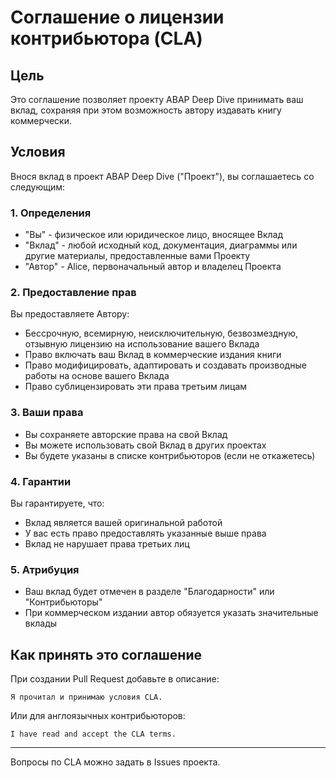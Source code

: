 # Соглашение о лицензии контрибьютора (CLA)

## Цель

Это соглашение позволяет проекту ABAP Deep Dive принимать ваш вклад, сохраняя при этом возможность автору издавать книгу коммерчески.

## Условия

Внося вклад в проект ABAP Deep Dive ("Проект"), вы соглашаетесь со следующим:

### 1. Определения
- "Вы" - физическое или юридическое лицо, вносящее Вклад
- "Вклад" - любой исходный код, документация, диаграммы или другие материалы, предоставленные вами Проекту
- "Автор" - Alice, первоначальный автор и владелец Проекта

### 2. Предоставление прав
Вы предоставляете Автору:
- Бессрочную, всемирную, неисключительную, безвозмездную, отзывную лицензию на использование вашего Вклада
- Право включать ваш Вклад в коммерческие издания книги
- Право модифицировать, адаптировать и создавать производные работы на основе вашего Вклада
- Право сублицензировать эти права третьим лицам

### 3. Ваши права
- Вы сохраняете авторские права на свой Вклад
- Вы можете использовать свой Вклад в других проектах
- Вы будете указаны в списке контрибьюторов (если не откажетесь)

### 4. Гарантии
Вы гарантируете, что:
- Вклад является вашей оригинальной работой
- У вас есть право предоставлять указанные выше права
- Вклад не нарушает права третьих лиц

### 5. Атрибуция
- Ваш вклад будет отмечен в разделе "Благодарности" или "Контрибьюторы"
- При коммерческом издании автор обязуется указать значительные вклады

## Как принять это соглашение

При создании Pull Request добавьте в описание:
```
Я прочитал и принимаю условия CLA.
```

Или для англоязычных контрибьюторов:
```
I have read and accept the CLA terms.
```

---

Вопросы по CLA можно задать в Issues проекта.